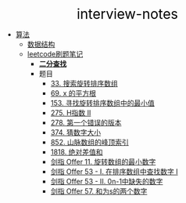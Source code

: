 <center><a href="#" target="_Self" style="font-size:28px;text-decoration:none;color:#000000;">interview-notes</a></center>

* [算法](algorithm/)
  * [数据结构](algorithm/datastructure/)
  * [leetcode刷题笔记](algorithm/leetcode/)
    * [**二分查找**](algorithm/leetcode/binsearch/)
    * 题目
      * [33. 搜索旋转排序数组](algorithm/leetcode/binsearch/33.搜索旋转排序数组)
      * [69. x 的平方根](algorithm/leetcode/binsearch/69.x的平方根)
      * [153. 寻找旋转排序数组中的最小值](algorithm/leetcode/binsearch/153.寻找旋转排序数组中的最小值)
      * [275. H指数 II](algorithm/leetcode/binsearch/275.%20H%20指数%20II)
      * [278. 第一个错误的版本](algorithm/leetcode/binsearch/278.%20第一个错误的版本)
      * [374. 猜数字大小](algorithm/leetcode/binsearch/374.%20猜数字大小)
      * [852. 山脉数组的峰顶索引](algorithm/leetcode/binsearch/852.%20山脉数组的峰顶索引)
      * [1818. 绝对差值和](algorithm/leetcode/binsearch/1818.%20绝对差值和)
      * [剑指 Offer 11. 旋转数组的最小数字](algorithm/leetcode/binsearch/剑指%20Offer%2011.%20旋转数组的最小数字)
      * [剑指 Offer 53 - I. 在排序数组中查找数字 I](algorithm/leetcode/binsearch/剑指Offer53-I.在排序数组中查找数字I)
      * [剑指 Offer 53 - II. 0n-1中缺失的数字](algorithm/leetcode/binsearch/剑指%20Offer%2053%20-%20II.%200n-1中缺失的数字)
      * [剑指 Offer 57. 和为s的两个数字](algorithm/leetcode/binsearch/剑指%20Offer%2057.%20和为s的两个数字)

